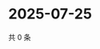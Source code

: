 # 2025-07-25

共 0 条

<!-- BEGIN ZHIHUQUESTIONS -->
<!-- 最后更新时间 Fri Jul 25 2025 20:23:19 GMT+0800 (China Standard Time) -->

<!-- END ZHIHUQUESTIONS -->
